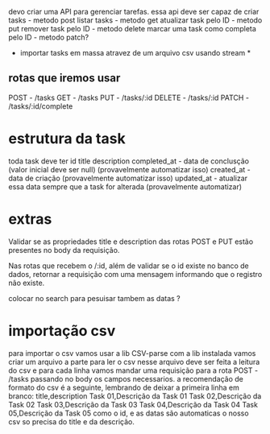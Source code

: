 devo criar uma API para gerenciar tarefas. essa api deve ser capaz de 
criar tasks - metodo post
listar tasks - metodo get
atualizar task pelo ID - metodo put
remover task pelo ID - metodo delete
marcar uma task como completa pelo ID - metodo patch?
* importar tasks em massa atravez de um arquivo csv usando stream * 

## rotas que iremos usar
POST - /tasks
GET - /tasks
PUT - /tasks/:id
DELETE - /tasks/:id
PATCH - /tasks/:id/complete

# estrutura da task
toda task deve ter
id 
title
description
completed_at - data de conclusção (valor inicial deve ser null) (provavelmente automatizar isso)
created_at - data de criação (provavelmente automatizar isso)
updated_at - atualizar essa data sempre que a task for alterada (provavelmente automatizar)

# extras
Validar se as propriedades title e description das rotas POST e PUT estão presentes no body da requisição.

Nas rotas que recebem o /:id, além de validar se o id existe no banco de dados, retornar a requisição com uma mensagem informando que o registro não existe.

colocar no search para pesuisar tambem as datas ?

# importação csv
para importar o csv vamos usar a lib CSV-parse com a lib instalada vamos criar um arquivo a parte para ler o csv
nesse arquivo deve ser feita a leitura do csv e para cada linha vamos mandar uma requisição para a rota POST - /tasks passando no body os campos necessarios. a recomendação de formato do csv é a seguinte, lembrando de deixar a primeira linha em branco:
title,description
Task 01,Descrição da Task 01
Task 02,Descrição da Task 02
Task 03,Descrição da Task 03
Task 04,Descrição da Task 04
Task 05,Descrição da Task 05
como o id, e as datas são automaticas o nosso csv so precisa do title e da descrição.


